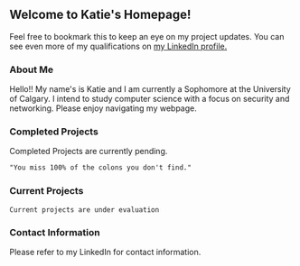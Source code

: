 
## Welcome to Katie's Homepage!

Feel free to bookmark this to keep an eye on my project updates. You can see even more of my qualifications on [my LinkedIn profile.](https://www.linkedin.com/in/katieknauss19/)

### About Me
Hello!! My name's is Katie and I am currently a Sophomore at the University of Calgary. I intend to study computer science with a focus on security and networking. Please enjoy navigating my webpage. 

### Completed Projects
Completed Projects are currently pending.


```markdown
"You miss 100% of the colons you don't find."
```
### Current Projects

 `Current projects are under evaluation`

### Contact Information

Please refer to my LinkedIn for contact information.

<script type="text/javascript" src="https://platform.linkedin.com/badges/js/profile.js" async defer></script>

